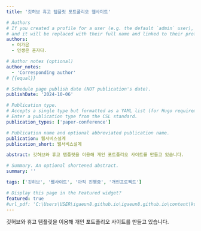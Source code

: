 ```yaml
---
title: '깃허브 휴고 템플릿 포트폴리오 웹사이트'

# Authors
# If you created a profile for a user (e.g. the default `admin` user), write the username (folder name) here
# and it will be replaced with their full name and linked to their profile.
authors:
  - 이가은
  - 인생은 혼자다.

# Author notes (optional)
author_notes:
  - 'Corresponding author'
# {{equal}}

# Schedule page publish date (NOT publication's date).
publishDate: '2024-10-06'

# Publication type.
# Accepts a single type but formatted as a YAML list (for Hugo requirements).
# Enter a publication type from the CSL standard.
publication_types: ['paper-conference']

# Publication name and optional abbreviated publication name.
publication: 웹서비스설계
publication_short: 웹서비스설계

abstract: 깃허브와 휴고 템플릿을 이용해 개인 포트폴리오 사이트를 만들고 있습니다.

# Summary. An optional shortened abstract.
summary: ''

tags: ['깃허브', '웹사이트', '아직 진행중', '개인프로젝트']

# Display this page in the Featured widget?
featured: true
#url_pdf: 'C:\Users\USER\igaeun8.github.io\igaeun8.github.io\content\ko\project\01-파이썬게임\수도_퀴즈_레포트.pdf'
---
```

깃허브와 휴고 템플릿을 이용해 개인 포트폴리오 사이트를 만들고 있습니다.
